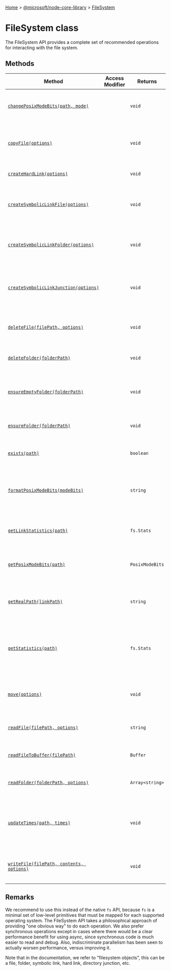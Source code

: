 [Home](./index) &gt; [@microsoft/node-core-library](./node-core-library.md) &gt; [FileSystem](./node-core-library.filesystem.md)

# FileSystem class

The FileSystem API provides a complete set of recommended operations for interacting with the file system.

## Methods

|  Method | Access Modifier | Returns | Description |
|  --- | --- | --- | --- |
|  [`changePosixModeBits(path, mode)`](./node-core-library.filesystem.changeposixmodebits.md) |  | `void` | Changes the permissions (i.e. file mode bits) for a filesystem object. Behind the scenes it uses `fs.chmodSync()`<!-- -->. |
|  [`copyFile(options)`](./node-core-library.filesystem.copyfile.md) |  | `void` | Copies a file from one location to another. By default, destinationPath is overwritten if it already exists. Behind the scenes it uses `fs.copyFileSync()`<!-- -->. |
|  [`createHardLink(options)`](./node-core-library.filesystem.createhardlink.md) |  | `void` | Creates a hard link. Behind the scenes it uses `fs.linkSync()`<!-- -->. |
|  [`createSymbolicLinkFile(options)`](./node-core-library.filesystem.createsymboliclinkfile.md) |  | `void` | Creates a symbolic link to a file (on Windows this requires elevated permissionsBits). Behind the scenes it uses `fs.symlinkSync()`<!-- -->. |
|  [`createSymbolicLinkFolder(options)`](./node-core-library.filesystem.createsymboliclinkfolder.md) |  | `void` | Creates a symbolic link to a folder (on Windows this requires elevated permissionsBits). Behind the scenes it uses `fs.symlinkSync()`<!-- -->. |
|  [`createSymbolicLinkJunction(options)`](./node-core-library.filesystem.createsymboliclinkjunction.md) |  | `void` | Creates a Windows "directory junction". Behaves like `createSymbolicLinkToFile()` on other platforms. Behind the scenes it uses `fs.symlinkSync()`<!-- -->. |
|  [`deleteFile(filePath, options)`](./node-core-library.filesystem.deletefile.md) |  | `void` | Deletes a file. Can optionally throw if the file doesn't exist. Behind the scenes it uses `fs.unlinkSync()`<!-- -->. |
|  [`deleteFolder(folderPath)`](./node-core-library.filesystem.deletefolder.md) |  | `void` | Deletes a folder, including all of its contents. Behind the scenes is uses `fs-extra.removeSync()`<!-- -->. |
|  [`ensureEmptyFolder(folderPath)`](./node-core-library.filesystem.ensureemptyfolder.md) |  | `void` | Deletes the content of a folder, but not the folder itself. Also ensures the folder exists. Behind the scenes it uses `fs-extra.emptyDirSync()`<!-- -->. |
|  [`ensureFolder(folderPath)`](./node-core-library.filesystem.ensurefolder.md) |  | `void` | Recursively creates a folder at a given path. Behind the scenes is uses `fs-extra.ensureDirSync()`<!-- -->. |
|  [`exists(path)`](./node-core-library.filesystem.exists.md) |  | `boolean` | Returns true if the path exists on disk. Behind the scenes it uses `fs.existsSync()`<!-- -->. |
|  [`formatPosixModeBits(modeBits)`](./node-core-library.filesystem.formatposixmodebits.md) |  | `string` | Returns a 10-character string representation of a PosixModeBits value similar to what would be displayed by a command such as "ls -l" on a POSIX-like operating system. |
|  [`getLinkStatistics(path)`](./node-core-library.filesystem.getlinkstatistics.md) |  | `fs.Stats` | Gets the statistics of a filesystem object. Does NOT follow the link to its target. Behind the scenes it uses `fs.lstatSync()`<!-- -->. |
|  [`getPosixModeBits(path)`](./node-core-library.filesystem.getposixmodebits.md) |  | `PosixModeBits` | Retrieves the permissions (i.e. file mode bits) for a filesystem object. Behind the scenes it uses `fs.chmodSync()`<!-- -->. |
|  [`getRealPath(linkPath)`](./node-core-library.filesystem.getrealpath.md) |  | `string` | Follows a link to its destination and returns the absolute path to the final target of the link. Behind the scenes it uses `fs.realpathSync()`<!-- -->. |
|  [`getStatistics(path)`](./node-core-library.filesystem.getstatistics.md) |  | `fs.Stats` | Gets the statistics for a particular filesystem object. If the path is a link, this function follows the link and returns statistics about the link target. Behind the scenes it uses `fs.statSync()`<!-- -->. |
|  [`move(options)`](./node-core-library.filesystem.move.md) |  | `void` | Moves a file. The folder must exist, unless the `ensureFolderExists` option is provided. Behind the scenes it uses `fs-extra.moveSync()` |
|  [`readFile(filePath, options)`](./node-core-library.filesystem.readfile.md) |  | `string` | Reads the contents of a file into a string. Behind the scenes it uses `fs.readFileSync()`<!-- -->. |
|  [`readFileToBuffer(filePath)`](./node-core-library.filesystem.readfiletobuffer.md) |  | `Buffer` | Reads the contents of a file into a buffer. Behind the scenes is uses `fs.readFileSync()`<!-- -->. |
|  [`readFolder(folderPath, options)`](./node-core-library.filesystem.readfolder.md) |  | `Array<string>` | Reads the contents of the folder, not including "." or "..". Behind the scenes it uses `fs.readdirSync()`<!-- -->. |
|  [`updateTimes(path, times)`](./node-core-library.filesystem.updatetimes.md) |  | `void` | Updates the accessed and modified timestamps of the filesystem object referenced by path. Behind the scenes it uses `fs.utimesSync()`<!-- -->. The caller should specify both times in the `times` parameter. |
|  [`writeFile(filePath, contents, options)`](./node-core-library.filesystem.writefile.md) |  | `void` | Writes a text string to a file on disk, overwriting the file if it already exists. Behind the scenes it uses `fs.writeFileSync()`<!-- -->. |

## Remarks

We recommend to use this instead of the native `fs` API, because `fs` is a minimal set of low-level primitives that must be mapped for each supported operating system. The FileSystem API takes a philosophical approach of providing "one obvious way" to do each operation. We also prefer synchronous operations except in cases where there would be a clear performance benefit for using async, since synchronous code is much easier to read and debug. Also, indiscriminate parallelism has been seen to actually worsen performance, versus improving it.

Note that in the documentation, we refer to "filesystem objects", this can be a file, folder, symbolic link, hard link, directory junction, etc.
